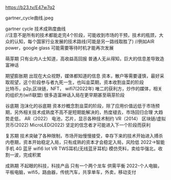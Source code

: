 https://b23.tv/E47w7q2

gartner_cycle曲线.jpeg

gartner cycle 技术成熟度曲线     
//注意不是所有的技术都能走完4个阶段，可能收到市场的干预，技术的瓶颈，大众的认知，每个国家行业发展的技术路线(可能是另一路线取胜了)
 //例如AIR power，google glass 可能需要等待时机才能再次发展

萌芽期     只有业内人士知道，高收益高回报   普通人无从得知，巨大的信息差导致造富神话

期望膨胀期  出现在大众视野，媒体都知道的信息
   资本，散户等需要谨慎，最好采取观望，这个阶段参与者九死一生，也叫韭菜期，资本收割韭菜的阶段   
   比特币，p2p,区块链，NFT，  wifi7(2022年)
   唯二的获利方，炒作的媒体，相关的组织方(wifi联盟)
   很多造富神话入局在更早期甚至萌芽阶段

谷底期  泡沫化的谷底期
   资本炒概念割韭菜的阶段，除了应用价值远低于市场预期，另外相关技术成熟度不高不是短期能解决的，热度褪去，市场回归合理
   大趋势走低，
   AR（2022） 电池，芯片，显示各种技术制约   VR（2014）  区块链/虚拟货币(2022)  MicroLED(2022)
   坚定的信念者才可能进入下一个阶段而获利

复苏期   技术突破了各种限制，市场开始慢慢接受，幸存下来的技术开始进入搏杀内卷期，资本开始稳定入局，只有成熟的资本才会稳定入局，风险低
   2022->智能手机 4G 蓝牙 wifi6  Iot  VR  TWS耳机(无线蓝牙耳机)
   模仿壳料，卖给华强北，收割一波，完成积累

成熟期  不起眼的科技，科技产品   只有一个两个龙车  供需平衡
   2022-个人电脑，平板电脑，wifi5，路由器，传统汽车，共享单车，外卖，移动支付

